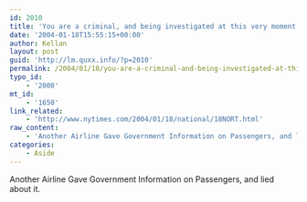 ```yaml
---
id: 2010
title: 'You are a criminal, and being investigated at this very moment.'
date: '2004-01-18T15:55:15+00:00'
author: Kellan
layout: post
guid: 'http://lm.quxx.info/?p=2010'
permalink: /2004/01/18/you-are-a-criminal-and-being-investigated-at-this-very-moment/
typo_id:
    - '2008'
mt_id:
    - '1650'
link_related:
    - 'http://www.nytimes.com/2004/01/18/national/18NORT.html'
raw_content:
    - 'Another Airline Gave Government Information on Passengers, and lied about it.'
categories:
    - Aside
---
```


Another Airline Gave Government Information on Passengers, and lied about it.